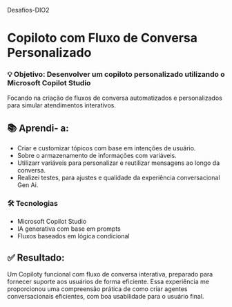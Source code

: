  Desafios-DIO2
# Copiloto com Fluxo de Conversa Personalizado 

### 💡 Objetivo: Desenvolver um copiloto personalizado utilizando o Microsoft Copilot Studio
Focando na criação de fluxos de conversa automatizados e personalizados para simular atendimentos interativos.
## 📚  Aprendi- a:

- Criar e customizar tópicos com base em intenções de usuário.
- Sobre o armazenamento de informações com variáveis.
- Utilizarr variáveis para personalizar e reutilizar mensagens ao longo da conversa.
- Realizei testes, para ajustes e qualidade da experiência conversacional Gen Ai.

### 🛠️ Tecnologias

- Microsoft Copilot Studio
- IA generativa com base em prompts
- Fluxos baseados em lógica condicional


## ✅ **Resultado:**
Um Copiloty funcional com fluxo de conversa interativa, preparado para  fornecer suporte aos usuários de forma eficiente.
Essa experiência me proporcionou uma compreensão prática de como criar agentes conversacionais eficientes, com boa usabilidade para o usuário final.
